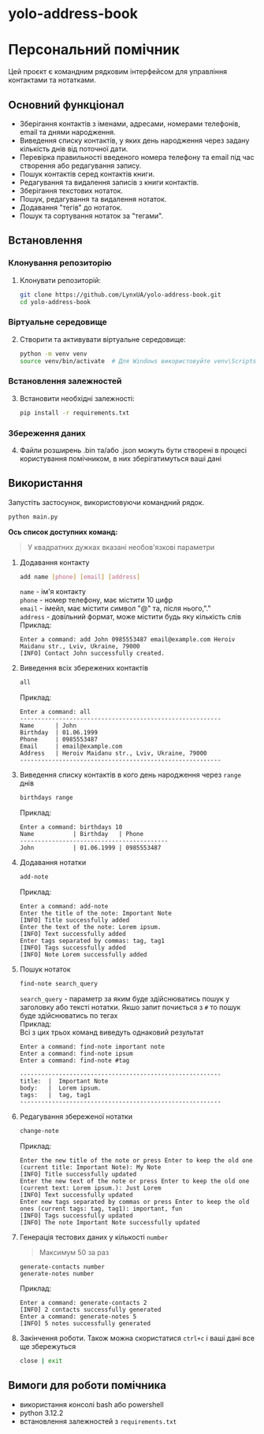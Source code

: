 # yolo-address-book

# Персональний помічник

Цей проєкт є командним рядковим інтерфейсом для управління контактами та нотатками.

## Основний функціонал

- Зберігання контактів з іменами, адресами, номерами телефонів, email та днями народження.
- Виведення списку контактів, у яких день народження через задану кількість днів від поточної дати.
- Перевірка правильності введеного номера телефону та email під час створення або редагування запису.
- Пошук контактів серед контактів книги.
- Редагування та видалення записів з книги контактів.
- Зберігання текстових нотаток.
- Пошук, редагування та видалення нотаток.
- Додавання "тегів" до нотаток.
- Пошук та сортування нотаток за "тегами".

## Встановлення

### Клонування репозиторію

1. Клонувати репозиторій:
    ```sh
    git clone https://github.com/LynxUA/yolo-address-book.git
    cd yolo-address-book
    ```

### Віртуальне середовище

2. Створити та активувати віртуальне середовище:
    ```sh
    python -m venv venv
    source venv/bin/activate  # Для Windows використовуйте venv\Scripts\activate
    ```

### Встановлення залежностей

3. Встановити необхідні залежності:
    ```sh
    pip install -r requirements.txt
    ```

### Збереження даних

4. Файли розширень .bin та/або .json можуть бути створені в процесі користування помічником, в них зберігатимуться ваші дані

## Використання

Запустіть застосунок, використовуючи командний рядок. 
```sh
python main.py
```
**Ось список доступних команд:**
>У квадратних дужках вказані необов'язкові параметри

1.  Додавання контакту
    ```sh
    add name [phone] [email] [address]
    ```
    `name` - ім'я контакту\
    `phone` - номер телефону, має містити 10 цифр\
    `email` - імейл, має містити символ "@" та, після нього,"."\
    `address` - довільний формат, може містити будь яку кількість слів\
    Приклад:
    ```
    Enter a command: add John 0985553487 email@example.com Heroiv Maidanu str., Lviv, Ukraine, 79000
    [INFO] Contact John successfully created.
    ```
0.  Виведення всіх збережених контактів
    ```sh
    all
    ```
    Приклад:
    ```
    Enter a command: all
    ---------------------------------------------------------
    Name      | John
    Birthday  | 01.06.1999
    Phone     | 0985553487
    Email     | email@example.com
    Address   | Heroiv Maidanu str., Lviv, Ukraine, 79000
    ---------------------------------------------------------
    ```
0.  Виведення списку контактів в кого день народження через `range` днів
    ```sh
    birthdays range
    ```
    Приклад:
    ```
    Enter a command: birthdays 10
    Name           | Birthday   | Phone
    ------------------------------------------
    John           | 01.06.1999 | 0985553487
    ```
0.  Додавання нотатки
    ```sh
    add-note
    ```
    Приклад:
    ```
    Enter a command: add-note
    Enter the title of the note: Important Note
    [INFO] Title successfully added
    Enter the text of the note: Lorem ipsum.
    [INFO] Text successfully added
    Enter tags separated by commas: tag, tag1           
    [INFO] Tags successfully added
    [INFO] Note Lorem successfully added
    ```
0.  Пошук нотаток
    ```sh
    find-note search_query
    ```
    `search_query` - параметр за яким буде здійснюватись пошук у заголовку або тексті нотатки. Якшо запит почиється з `#` то пошук буде здійснюватись по тегах\
    Приклад:\
    Всі з цих трьох команд виведуть однаковий результат
    ```
    Enter a command: find-note important note
    Enter a command: find-note ipsum
    Enter a command: find-note #tag
    ```
    ```
    ---------------------------------------------------------
    title:  |  Important Note
    body:   |  Lorem ipsum.
    tags:   |  tag, tag1
    ---------------------------------------------------------
    ```
0.  Редагування збереженої нотатки
    ```sh
    change-note
    ```
    Приклад:
    ```
    Enter the new title of the note or press Enter to keep the old one (current title: Important Note): My Note
    [INFO] Title successfully updated
    Enter the new text of the note or press Enter to keep the old one (current text: Lorem ipsum.): Just Lorem
    [INFO] Text successfully updated
    Enter new tags separated by commas or press Enter to keep the old ones (current tags: tag, tag1): important, fun
    [INFO] Tags successfully updated
    [INFO] The note Important Note successfully updated
    ```
0. Генерація тестових даних у кількості `number`
    >Максимум 50 за раз
    ```
    generate-contacts number
    generate-notes number
    ```
    Приклад:
    ```
    Enter a command: generate-contacts 2
    [INFO] 2 contacts successfully generated
    Enter a command: generate-notes 5
    [INFO] 5 notes successfully generated
    ```
0. Закінчення роботи. Також можна скористатися `ctrl+c` і ваші дані все ще збережуться
    ```sh
    close | exit
    ```

## Вимоги для роботи помічника
- використання консолі bash або powershell
- python 3.12.2
- встановлення залежностей з `requirements.txt`
